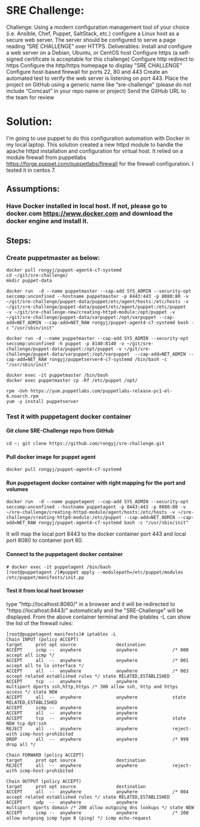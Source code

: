 # SRE Challenge:
Challenge:
Using a modern configuration management tool of your choice (i.e. Ansible, Chef, Puppet, SaltStack, etc.) configure a Linux host as a secure web server. The server should be configured to serve a page reading “SRE CHALLENGE” over HTTPS.
Deliverables:
Install and configure a web server on a Debian, Ubuntu, or CentOS host
Configure https (a self-signed certificate is acceptable for this challenge)
Configure http redirect to https
Configure the http/https homepage to display "SRE CHALLENGE"
Configure host-based firewall for ports 22, 80 and 443
Create an automated test to verify the web server is listening on port 443.
Place the project on GitHub using a generic name like “sre-challenge” (please do not include “Comcast” in your repo name or project)
Send the GitHub URL to the team for review

# Solution:
I'm going to use puppet to do this configuration automation with Docker in my local laptop. This solution created a new httpd module to handle the apache httpd installation and configuration for virtual host. It relied on a module firewall from puppetlabs https://forge.puppet.com/puppetlabs/firewall for the firewall configuration. I tested it in centos 7.
## Assumptions:
### Have Docker installed in local host. If not, please go to docker.com https://www.docker.com and download the docker engine and install it.

## Steps:
### Create puppetmaster as below:
```
docker pull rongyj/puppet-agent4-c7-systemd
cd ~/git/sre-challenge/
mkdir puppet-data

docker run  -d --name puppetmaster --cap-add SYS_ADMIN --security-opt seccomp:unconfined --hostname puppetmaster -p 8443:443 -p 8080:80 -v ~/git/sre-challenge/puppet-data/puppet/etc/agent/hosts:/etc/hosts -v ~/git/sre-challenge/puppet-data/puppet/etc/agent/puppet:/etc/puppet   -v ~/git/sre-challenge-new/creating-httpd-module:/opt/puppet -v ~/git/sre-challenge/puppet-data/varpuppet:/opt/varpuppet --cap-add=NET_ADMIN --cap-add=NET_RAW rongyj/puppet-agent4-c7-systemd bash -c "/usr/sbin/init"

docker run -d --name puppetmaster --cap-add SYS_ADMIN --security-opt seccomp:unconfined -h puppet -p 8140:8140 -v ~/git/sre-challenge/puppet-data/puppet:/opt/puppet -v ~/git/sre-challenge/puppet-data/varpuppet:/opt/varpuppet  --cap-add=NET_ADMIN --cap-add=NET_RAW rongyj/puppetserver4-c7-systemd /bin/bash -c "/usr/sbin/init"

docker exec -it puppetmaster /bin/bash
docker exec puppetmaster cp -Rf /etc/puppet /opt/

rpm -Uvh https://yum.puppetlabs.com/puppetlabs-release-pc1-el-6.noarch.rpm
yum -y install puppetserver
```
### Test it with puppetagent docker container
#### Git clone SRE-Challenge repo from GitHub
```
cd ~; git clone https://github.com/rongyj/sre-challenge.git
```
#### Pull docker image for puppet agent
```
docker pull rongyj/puppet-agent4-c7-systemd
```
#### Run puppetagent docker container with right mapping for the port and volumes
```
docker run  -d --name puppetagent --cap-add SYS_ADMIN --security-opt seccomp:unconfined --hostname puppetagent -p 8443:443 -p 8080:80 -v ~/sre-challenge/creating-httpd-module/agent/hosts:/etc/hosts -v ~/sre-challenge/creating-httpd-module:/etc/puppet --cap-add=NET_ADMIN --cap-add=NET_RAW rongyj/puppet-agent4-c7-systemd bash -c "/usr/sbin/init"
```
It will map the local port 8443 to the docker container port 443 and local port 8080 to container port 80.
#### Connect to the puppetagent docker container
```
# docker exec -it puppetagent /bin/bash
[root@puppetagent /]#puppet apply --modulepath=/etc/puppet/modules /etc/puppet/manifests/init.pp

```
#### Test it from local host browser
type "http://localhost:8080/" in a browser and it will be redirected to "https://localhost:8443/" automatically and the "SRE-Challenge" will be displayed.
From the above container terminal and the iptables -L can show the list of the firewall rules:
```
[root@puppetagent manifests]# iptables -L
Chain INPUT (policy ACCEPT)
target     prot opt source               destination         
ACCEPT     icmp --  anywhere             anywhere             /* 000 accept all icmp */
ACCEPT     all  --  anywhere             anywhere             /* 001 accept all to lo interface */
ACCEPT     all  --  anywhere             anywhere             /* 003 accept related established rules */ state RELATED,ESTABLISHED
ACCEPT     tcp  --  anywhere             anywhere             multiport dports ssh,http,https /* 300 allow ssh, http and https access */ state NEW
ACCEPT     all  --  anywhere             anywhere             state RELATED,ESTABLISHED
ACCEPT     icmp --  anywhere             anywhere            
ACCEPT     all  --  anywhere             anywhere            
ACCEPT     tcp  --  anywhere             anywhere             state NEW tcp dpt:ssh
REJECT     all  --  anywhere             anywhere             reject-with icmp-host-prohibited
DROP       all  --  anywhere             anywhere             /* 999 drop all */

Chain FORWARD (policy ACCEPT)
target     prot opt source               destination         
REJECT     all  --  anywhere             anywhere             reject-with icmp-host-prohibited

Chain OUTPUT (policy ACCEPT)
target     prot opt source               destination         
ACCEPT     all  --  anywhere             anywhere             /* 004 accept related established rules */ state RELATED,ESTABLISHED
ACCEPT     udp  --  anywhere             anywhere             multiport dports domain /* 200 allow outgoing dns lookups */ state NEW
ACCEPT     icmp --  anywhere             anywhere             /* 200 allow outgoing icmp type 8 (ping) */ icmp echo-request
```
